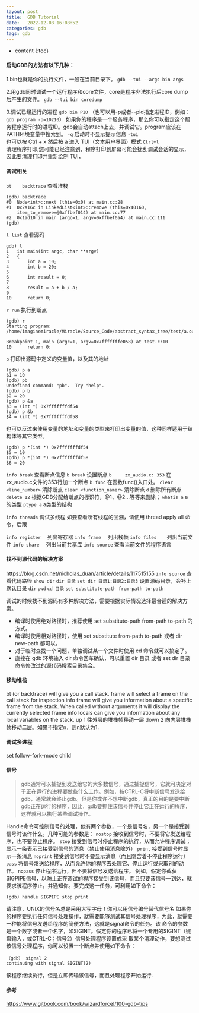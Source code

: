 ```yaml
---
layout: post
title:  GDB Tutorial
date:   2022-12-08 16:08:52
categories: gdb
tags: gdb
---
```


* content
{:toc}

#### 启动GDB的方法有以下几种：
1.bin也就是你的执行文件，一般在当前目录下。
``gdb --tui --args bin args``

2.用gdb同时调试一个运行程序和core文件，core是程序非法执行后core dump后产生的文件。
``gdb --tui bin coredump``

3.调试已经运行的进程
``gdb bin PID``
（也可以用-p或者--pid指定进程ID，例如：``gdb program -p=10210``）
如果你的程序是一个服务程序，那么你可以指定这个服务程序运行时的进程ID。gdb会自动attach上去，并调试它。program应该在PATH环境变量中搜索到。
``-q``
启动时不显示提示信息
``-tui``			
也可以按 Ctrl + x 然后按 a 进入 TUI（文本用户界面）模式
``Ctrl+l``			
清理程序打印,您可能已经注意到，程序打印到屏幕可能会扰乱调试会话的显示，因此要清理打印并重新绘制 TUI，


#### 调试相关
``bt	backtrace``	查看堆栈
``` shell
(gdb) backtrace
#0  Node<int>::next (this=0x0) at main.cc:28
#1  0x2a16c in LinkedList<int>::remove (this=0x40160, 
    item_to_remove=@0xffbef014) at main.cc:77
#2  0x1ad10 in main (argc=1, argv=0xffbef0a4) at main.cc:111
(gdb)
```

``l	list``		查看源码
``` shell
gdb) l
1	int main(int argc, char **argv)
2	{
3	    int a = 10;
4	    int b = 20;
5	
6	    int result = 0;
7	
8	    result = a + b / a;
9	
10	    return 0;
```

``r	run``			执行到断点
``` shell
(gdb) r
Starting program: /home/imaginemiracle/Miracle/Source_Code/abstract_syntax_tree/test/a.out 

Breakpoint 1, main (argc=1, argv=0x7fffffffe058) at test.c:10
10	    return 0;
```


``p``				打印出源码中定义的变量值，以及其的地址
``` shell
(gdb) p a
$1 = 10
(gdb) pb
Undefined command: "pb".  Try "help".
(gdb) p b
$2 = 20
(gdb) p &a
$3 = (int *) 0x7fffffffdf54
(gdb) p &b
$4 = (int *) 0x7fffffffdf58
```

也可以反过来使用变量的地址和变量的类型来打印出变量的值，这种同样适用于结构体等其它类型。
``` shell
(gdb) p *(int *) 0x7fffffffdf54
$5 = 10
(gdb) p *(int *) 0x7fffffffdf58
$6 = 20
```

``info break`` 				查看断点信息
``b	break``				设置断点
``b 	zx_audio.c: 353``		在zx_audio.c文件的353行加一个断点
``b	func``				在函数func()入口处。
``clear <line_number>``		清除断点
``clear <function_namer>``	清除断点
``d``						删除所有断点
``delete 12`` 				根据GDB分配给断点的标识符，@1、@2...等等来删除；
``whatis a`` 				a的类型
``ptype a`` 				a类型的结构

``info threads`` 
调试多线程
如要查看所有线程的回溯，请使用 thread apply all 命令，后跟

``info register``　 列出寄存器
``info frame``　   列出栈帧
``info files``　　列出当前文件
``info share``　 列出当前共享库
``info source``   查看当前文件的程序语言

#### 找不到源代码的解决方案
https://blog.csdn.net/nicholas_duan/article/details/117515155
``info source``		查看代码路径
``show dir``
``dir 目录``
``set dir 目录1:目录2:目录3`` 设置源码目录，会补上默认目录
``dir``
``pwd``
``cd 目录``
``set substitute-path from-path to-path``

调试的时候找不到源码有多种解决方法，需要根据实际情况选择最合适的解决方案。
- 编译时使用绝对路径时，推荐使用 set substitute-path from-path to-path 的方式。
- 编译时使用相对路径时，使用 set substitute from-path to-path 或者 dir new-path 都可以。
- 对于临时查找一个问题，单独调试某一个文件时使用 cd 命令就可以搞定了。
- 直接在 gdb 环境输入 dir 命令回车确认，可以重置 dir 目录 或者 set dir 目录 命令修改过的源代码搜索目录集合。

#### 移动堆栈
bt (or backtrace) will give you a call stack.
frame <args> will select a frame on the call stack for inspection
info frame <args> will give you information about a specific frame from the stack. When called without arguments it will display the currently selected frame
info locals can give you information about any local variables on the stack.
up 1	往外层的堆栈帧移动一层
down 2  向内层堆栈帧移动二层。如果不指定n，则n默认为1.


#### 调试多进程
set follow-fork-mode child


#### 信号

>gdb通常可以捕捉到发送给它的大多数信号，通过捕捉信号，它就可决定对于正在运行的进程要做些什么工作。例如，按CTRL-C将中断信号发送给gdb，通常就会终止gdb。但是你或许不想中断gdb，真正的目的是要中断gdb正在运行的程序，因此，gdb要抓住该信号并停止它正在运行的程序，这样就可以执行某些调试操作。

Handle命令可控制信号的处理，他有两个参数，一个是信号名，另一个是接受到信号时该作什么。几种可能的参数是：
``nostop`` 接收到信号时，不要将它发送给程序，也不要停止程序。
``stop`` 接受到信号时停止程序的执行，从而允许程序调试；显示一条表示已接受到信号的消息（禁止使用消息除外）
``print`` 接受到信号时显示一条消息
``noprint`` 接受到信号时不要显示消息（而且隐含着不停止程序运行）
``pass`` 将信号发送给程序，从而允许你的程序去处理它、停止运行或采取别的动作。
``nopass`` 停止程序运行，但不要将信号发送给程序。
例如，假定你截获SIGPIPE信号，以防止正在调试的程序接受到该信号，而且只要该信号一到达，就要求该程序停止，并通知你。要完成这一任务，可利用如下命令：
``` shell
(gdb) handle SIGPIPE stop print
```
请注意，UNIX的信号名总是采用大写字母！你可以用信号编号替代信号名
如果你的程序要执行任何信号处理操作，就需要能够测试其信号处理程序，为此，就需要一种能将信号发送给程序的简便方法，这就是signal命令的任务。该 命令的参数是一个数字或者一个名字，如SIGINT。假定你的程序已将一个专用的SIGINT（键盘输入，或CTRL-C；信号2）信号处理程序设置成采 取某个清理动作，要想测试该信号处理程序，你可以设置一个断点并使用如下命令：
``` shell
（gdb） signal 2
continuing with signal SIGINT(2)
```
该程序继续执行，但是立即传输该信号，而且处理程序开始运行.

#### 参考
https://www.gitbook.com/book/wizardforcel/100-gdb-tips